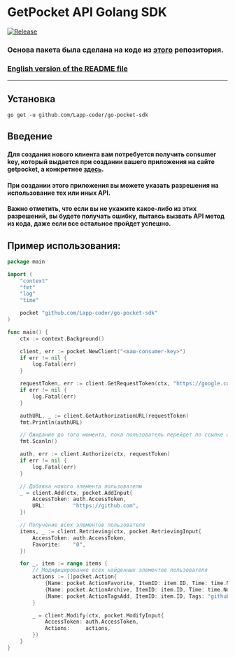 # GetPocket API Golang SDK

[![Release](https://img.shields.io/badge/release-v1.0.5-blue)](https://github.com/Lapp-coder/go-pocket-sdk/releases)

### Основа пакета была сделана на коде из [этого](https://github.com/zhashkevych/go-pocket-sdk) репозитория.

### [English version of the README file](README.md)

***

## Установка
```go get -u github.com/Lapp-coder/go-pocket-sdk```

## Введение
#### Для создания нового клиента вам потребуется получить consumer key, который выдается при создании вашего приложения на сайте getpocket, а конкретнее [здесь](https://getpocket.com/developer/apps/new). 
#### При создании этого приложения вы можете указать разрешения на использование тех или иных API. 
#### Важно отметить, что если вы не укажите какое-либо из этих разрешений, вы будете получать ошибку, пытаясь вызвать API метод из кода, даже если все остальное пройдет успешно.

## Пример использования:
```go
package main

import (
	"context"
	"fmt"
	"log"
	"time"

	pocket "github.com/Lapp-coder/go-pocket-sdk"
)

func main() {
	ctx := context.Background()

	client, err := pocket.NewClient("<ваш-consumer-key>")
	if err != nil {
		log.Fatal(err)
	}

	requestToken, err := client.GetRequestToken(ctx, "https://google.com", "")
	if err != nil {
		log.Fatal(err)
	}

	authURL, _ := client.GetAuthorizationURL(requestToken)
	fmt.Println(authURL)

	// Ожидание до того момента, пока пользователь перейдет по ссылке авторизации и предоставит права приложению.
	fmt.Scanln()

	auth, err := client.Authorize(ctx, requestToken)
	if err != nil {
		log.Fatal(err)
	}

	// Добавка нового элемента пользователю
	_ = client.Add(ctx, pocket.AddInput{
		AccessToken: auth.AccessToken,
		URL:         "https://github.com",
	})

	// Получение всех элементов пользователя
	items, _ := client.Retrieving(ctx, pocket.RetrievingInput{
		AccessToken: auth.AccessToken,
		Favorite:    "0",
	})

	for _, item := range items {
		// Модифицирование всех найденных элементов пользователя
		actions := []pocket.Action{
			{Name: pocket.ActionFavorite, ItemID: item.ID, Time: time.Now().Unix()},
			{Name: pocket.ActionArchive, ItemID: item.ID, Time: time.Now().Unix()},
			{Name: pocket.ActionTagsAdd, ItemID: item.ID, Tags: "github.com, github, system-version-control"},
		}

		_ = client.Modify(ctx, pocket.ModifyInput{
			AccessToken: auth.AccessToken,
			Actions:     actions,
		})
	}
}
```
